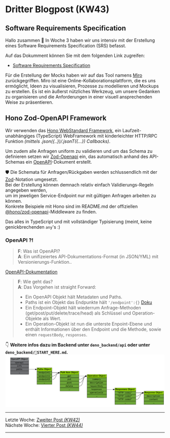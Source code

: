 # Dritter Blogpost (KW43)

## Software Requirements Specification

Hallo zusammen 👋
In Woche 3 haben wir uns intensiv mit der Erstellung eines Software Requirements Specification (SRS) befasst.

Auf das Dokumment können Sie mit dem folgenden Link zugreifen:
- [Software Requirements Specification](SRS/v2_w4/SoftwareRequirementsSpecification.md)

Für die Erstellung der Mocks haben wir auf das Tool namens [Miro](https://miro.com/) zurückgegriffen. Miro ist eine Online-Kollaborationsplattform, die es uns ermöglicht, Ideen zu visualisieren, Prozesse zu modellieren und Mockups zu erstellen. Es ist ein äußerst nützliches Werkzeug, um unsere Gedanken zu organisieren und die Anforderungen in einer visuell ansprechenden Weise zu präsentieren.


## Hono Zod-OpenAPI Framework

Wir verwenden das [Hono WebStandard Framework](https://hono.dev/),
ein Laufzeit-unabhängiges (TypeScript) WebFramework mit kinderleichter HTTP/RPC Funktion _(mittels .json({..})/.jsonT({...}) Callbacks)_.  

Um zudem alle Anfragen uniform zu validieren 
und um das Schema zu definieren setzen wir [Zod-Openapi](https://www.npmjs.com/package/@hono/zod-openapi) ein,
das automatisch anhand des API-Schemas ein [OpenAPI](https://learn.openapis.org/)-Dokument erstellt.  

🛡️ Die Schemata für Anfragen/Rückgaben werden schlussendlich mit der [Zod](https://zod.dev/)-Notation umgesetzt.  
Bei der Erstellung können demnach relativ einfach Validierungs-Regeln
angegeben werden,  
um im jeweligen Service-Endpoint nur mit gültigen Anfragen arbeiten zu können.  
Konkrete Beispiele mit Hono sind im README.md der offiziellen [@hono/zod-openapi](https://github.com/honojs/middleware/tree/main/packages/zod-openapi)-Middleware zu finden. 

Das alles in TypeScript und mit vollständiger Typisierung (meint, keine genickbrechenden `any`'s :)

### OpenAPI ?!

> **F**: Was ist OpenAPI?  
> **A**: Ein unifizeiertes API-Dokumentations-Format (in JSON/YML) mit Versionierungs-Funktion..

[OpenAPI-Dokumentation](https://learn.openapis.org/)

> **F**: Wie geht das?  
> **A**: Das Vorgehen ist straight Forward: 
>  - Ein OpenAPI Objekt hält Metadaten und Paths.
>  - Paths ist ein Objekt das Endpunkte hält `'/endpoint':{}` [Doku](https://learn.openapis.org/specification/paths.html)
>  - Ein Endpoint-Objekt hält wiederrum Anfrage-Methoden (get/post/put/delete/trace/head) als Schlüssel und Operation-Objekte als Wert.
>  - Ein Operation-Objekt ist nun die unterste Enpoint-Ebene und enthält Informationen über den Endpoint und die Methode, sowie einen `requestBody`, `responses`.
>

👇
**Weitere infos dazu im Backend unter `deno_backend/api` oder unter  `deno_backend/🧭START_HERE.md`.**
![OpenAPI-Objekt](../images/OpenAPI-Objekt-Struktur.png)

---  
Letzte Woche: [Zweiter Post _(KW42)_](01_Team)  
Nächste Woche: [Vierter Post _(KW44)_](04_UML_n_UCRS)

---

<script src="https://utteranc.es/client.js"
        repo="DH-Karlsruhe/IncidArch-Blog"
        issue-term="pathname"
        label="🪀📣"
        theme="preferred-color-scheme"
        crossorigin="anonymous"
        async>
</script>
